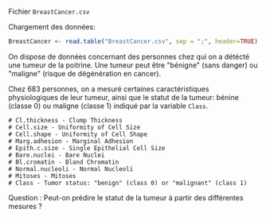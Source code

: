 Fichier `BreastCancer.csv`

Chargement des données:
```R
BreastCancer <- read.table("BreastCancer.csv", sep = ";", header=TRUE)
```

On dispose de données concernant des personnes chez qui on a détécté une tumeur de la poitrine. Une tumeur peut être "bénigne" (sans danger) ou "maligne" (risque de dégénération en cancer).

Chez 683 personnes, on a mesuré certaines caractéristiques physiologiques de leur tumeur, ainsi que le statut de la tumeur: bénine (classe 0) ou maligne (classe 1) indiqué par la variable `Class`.

```
# Cl.thickness - Clump Thickness
# Cell.size - Uniformity of Cell Size
# Cell.shape - Uniformity of Cell Shape
# Marg.adhesion - Marginal Adhesion
# Epith.c.size - Single Epithelial Cell Size
# Bare.nuclei - Bare Nuclei
# Bl.cromatin - Bland Chromatin
# Normal.nucleoli - Normal Nucleoli
# Mitoses - Mitoses
# Class - Tumor status: "benign" (class 0) or "malignant" (class 1)
```

Question : Peut-on prédire le statut de la tumeur à partir des différentes mesures ?
